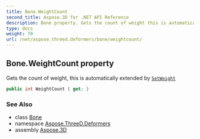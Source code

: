 ```yaml
---
title: Bone.WeightCount
second_title: Aspose.3D for .NET API Reference
description: Bone property. Gets the count of weight this is automatically extended by SetWeight
type: docs
weight: 70
url: /net/aspose.threed.deformers/bone/weightcount/
---
```

## Bone.WeightCount property

Gets the count of weight, this is automatically extended by [`SetWeight`](../setweight/)

```csharp
public int WeightCount { get; }
```

### See Also

* class [Bone](../)
* namespace [Aspose.ThreeD.Deformers](../../../aspose.threed.deformers/)
* assembly [Aspose.3D](../../../)


